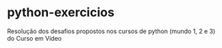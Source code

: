 # python-exercicios
 Resolução dos desafios propostos nos cursos de python (mundo 1, 2 e 3) do Curso em Vídeo
